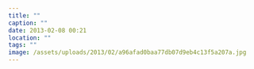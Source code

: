 ```yaml
---
title: ""
caption: ""
date: 2013-02-08 00:21
location: ""
tags: ""
image: /assets/uploads/2013/02/a96afad0baa77db07d9eb4c13f5a207a.jpg
---
```

